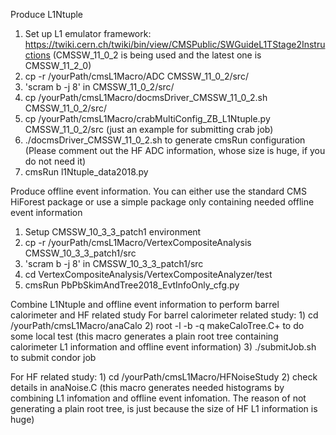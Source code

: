 Produce L1Ntuple
   1) Set up L1 emulator framework: https://twiki.cern.ch/twiki/bin/view/CMSPublic/SWGuideL1TStage2Instructions (CMSSW_11_0_2 is being used and the latest one is CMSSW_11_2_0)
   2) cp -r /yourPath/cmsL1Macro/ADC  CMSSW_11_0_2/src/
   3) 'scram b -j 8' in CMSSW_11_0_2/src/
   4) cp /yourPath/cmsL1Macro/docmsDriver_CMSSW_11_0_2.sh  CMSSW_11_0_2/src/
   5) cp /yourPath/cmsL1Macro/crabMultiConfig_ZB_L1Ntuple.py CMSSW_11_0_2/src (just an example for submitting crab job)
   5) ./docmsDriver_CMSSW_11_0_2.sh to generate cmsRun configuration (Please comment out the HF ADC information, whose size is huge, if you do not need it)
   6) cmsRun l1Ntuple_data2018.py


Produce offline event information. You can either use the standard CMS HiForest package or use a simple package only containing needed offline event information
   1) Setup CMSSW_10_3_3_patch1 environment
   2) cp -r /yourPath/cmsL1Macro/VertexCompositeAnalysis CMSSW_10_3_3_patch1/src
   3) 'scram b -j 8' in CMSSW_10_3_3_patch1/src
   4) cd VertexCompositeAnalysis/VertexCompositeAnalyzer/test
   5) cmsRun PbPbSkimAndTree2018_EvtInfoOnly_cfg.py

Combine L1Ntuple and offline event information to perform barrel calorimeter and HF related study
  For barrel calorimeter related study:
    1) cd /yourPath/cmsL1Macro/anaCalo
    2) root -l -b -q makeCaloTree.C+ to do some local test (this macro generates a plain root tree containing calorimeter L1 information and offline event information)
    3) ./submitJob.sh to submit condor job

  For HF related study:
    1) cd /yourPath/cmsL1Macro/HFNoiseStudy
    2) check details in anaNoise.C (this macro generates needed histograms by combining L1 infomation and offline event infomation. The reason of not generating a plain root tree, is just because the size of HF L1 information is huge)

